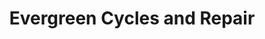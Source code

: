 ---
title: "Evergreen Cycles and Repair"
url: /east-lansing/evergreen-cycles-and-repair/
shop: bicycle
---